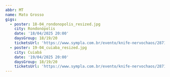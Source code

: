 ```yaml
---
abbr: MT
name: Mato Grosso
gigs:
  - poster: 18-04_rondonopolis_resized.jpg
    city: Rondonópolis
    date: '18/04/2025 20:00'
    daysGroup: 18/19/20
    ticketsUrl: 'https://www.sympla.com.br/evento/knife-nervochaos/2871824'
  - poster: 19-04_cuiaba_resized.jpg
    city: Cuiabá
    date: '19/04/2025 20:00'
    daysGroup: 18/19/20
    ticketsUrl: 'https://www.sympla.com.br/evento/knife-nervochaos/2871839'
---
```


